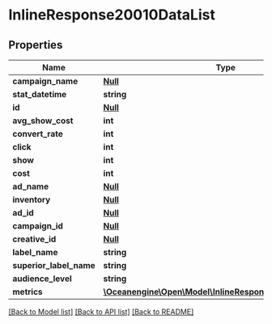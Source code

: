 # InlineResponse20010DataList

## Properties
Name | Type | Description | Notes
------------ | ------------- | ------------- | -------------
**campaign_name** | [**Null**](Null.md) |  | 
**stat_datetime** | **string** |  | 
**id** | [**Null**](Null.md) |  | 
**avg_show_cost** | **int** |  | 
**convert_rate** | **int** |  | 
**click** | **int** |  | 
**show** | **int** |  | 
**cost** | **int** |  | 
**ad_name** | [**Null**](Null.md) |  | 
**inventory** | [**Null**](Null.md) |  | 
**ad_id** | [**Null**](Null.md) |  | 
**campaign_id** | [**Null**](Null.md) |  | 
**creative_id** | [**Null**](Null.md) |  | 
**label_name** | **string** |  | [optional] 
**superior_label_name** | **string** |  | [optional] 
**audience_level** | **string** |  | [optional] 
**metrics** | [**\Oceanengine\Open\Model\InlineResponse20010DataMetrics**](InlineResponse20010DataMetrics.md) |  | [optional] 

[[Back to Model list]](../README.md#documentation-for-models) [[Back to API list]](../README.md#documentation-for-api-endpoints) [[Back to README]](../README.md)


